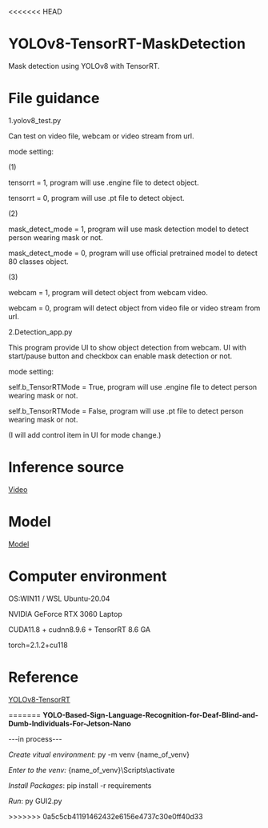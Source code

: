 <<<<<<< HEAD
# YOLOv8-TensorRT-MaskDetection
Mask detection using YOLOv8 with TensorRT.

# File guidance
1.yolov8_test.py

Can test on video file, webcam or video stream from url.

mode setting:

(1)

tensorrt = 1, program will use .engine file to detect object.

tensorrt = 0, program will use .pt file to detect object.

(2)

mask_detect_mode = 1, program will use mask detection model to detect person wearing mask or not.

mask_detect_mode = 0, program will use official pretrained model to detect 80 classes object.

(3)

webcam = 1, program will detect object from webcam video.

webcam = 0, program will detect object from video file or video stream from url.

2.Detection_app.py

This program provide UI to show object detection from webcam. UI with start/pause button and checkbox 
can enable mask detection or not.

mode setting:

self.b_TensorRTMode = True, program will use .engine file to detect person wearing mask or not.

self.b_TensorRTMode = False, program will use .pt file to detect person wearing mask or not.

(I will add control item in UI for mode change.)

# Inference source
[Video](https://drive.google.com/drive/folders/16zLaimbdfVHhElf467EXvonjqsaBEBnx?usp=drive_link)

# Model
[Model](https://drive.google.com/drive/folders/1IkrbvLPiS0b8fu-ELpd0ViE5tKB9dmrl?usp=drive_link)

# Computer environment

OS:WIN11 / WSL Ubuntu-20.04

NVIDIA GeForce RTX 3060 Laptop

CUDA11.8 + cudnn8.9.6 + TensorRT 8.6 GA

torch=2.1.2+cu118

# Reference
[YOLOv8-TensorRT](https://github.com/triple-Mu/YOLOv8-TensorRT)



=======
<b>YOLO-Based-Sign-Language-Recognition-for-Deaf-Blind-and-Dumb-Individuals-For-Jetson-Nano</b>
<p>---in process---</p>
<p><i>Create vitual environment: </i>py -m venv {name_of_venv}</p>
<p><i>Enter to the venv: </i>{name_of_venv}\Scripts\activate</p>
<p><i>Install Packages</i>: pip install -r requirements</p>
<p><i>Run</i>: py GUI2.py</p>
>>>>>>> 0a5c5cb41191462432e6156e4737c30e0ff40d33
